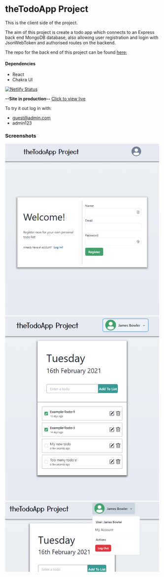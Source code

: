 # theTodoApp Project

This is the client side of the project.

The aim of this project is create a todo app which connects to an Express back end MongoDB database, also allowing user registration and login with JsonWebToken and authorised routes on the backend.

The repo for the back end of this project can be found [here](https://github.com/JimBowler82/theTodoProject-Server);

#### Dependencies

- React
- Chakra UI

[![Netlify Status](https://api.netlify.com/api/v1/badges/16a76bbc-8642-44f1-b09f-d793c6067790/deploy-status)](https://app.netlify.com/sites/optimistic-pasteur-c3a5de/deploys)

**--Site in production--**
[Click to view live](https://optimistic-pasteur-c3a5de.netlify.app/)

To try it out log in with:

- guest@admin.com
- admin123

### Screenshots

<img src='./screenshots/screenshot-1.png' width='500px'>
<img src='./screenshots/screenshot-2.png' width='500px'>
<img src='./screenshots/screenshot-3.png' width='500px'>
